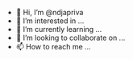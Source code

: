 - 👋 Hi, I’m @ndjapriva
- 👀 I’m interested in ...
- 🌱 I’m currently learning ...
- 💞️ I’m looking to collaborate on ...
- 📫 How to reach me ...

<!---
ndjapriva/ndjapriva is a ✨ special ✨ repository because its `README.md` (this file) appears on your GitHub profile.
You can click the Preview link to take a look at your changes.
--->
